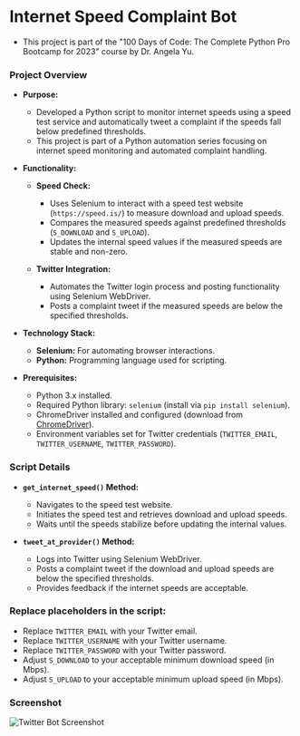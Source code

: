 # Internet Speed Complaint Bot

- This project is part of the "100 Days of Code: The Complete Python Pro Bootcamp for 2023" course by Dr. Angela Yu.

### Project Overview

- **Purpose:**
  - Developed a Python script to monitor internet speeds using a speed test service and automatically tweet a complaint if the speeds fall below predefined thresholds.
  - This project is part of a Python automation series focusing on internet speed monitoring and automated complaint handling.

- **Functionality:**
  - **Speed Check:**
    - Uses Selenium to interact with a speed test website (`https://speed.is/`) to measure download and upload speeds.
    - Compares the measured speeds against predefined thresholds (`S_DOWNLOAD` and `S_UPLOAD`).
    - Updates the internal speed values if the measured speeds are stable and non-zero.

  - **Twitter Integration:**
    - Automates the Twitter login process and posting functionality using Selenium WebDriver.
    - Posts a complaint tweet if the measured speeds are below the specified thresholds.

- **Technology Stack:**
  - **Selenium:** For automating browser interactions.
  - **Python:** Programming language used for scripting.

- **Prerequisites:**
  - Python 3.x installed.
  - Required Python library: `selenium` (install via `pip install selenium`).
  - ChromeDriver installed and configured (download from [ChromeDriver](https://sites.google.com/chromium.org/driver/)).
  - Environment variables set for Twitter credentials (`TWITTER_EMAIL`, `TWITTER_USERNAME`, `TWITTER_PASSWORD`).

### Script Details

- **`get_internet_speed()` Method:**
  - Navigates to the speed test website.
  - Initiates the speed test and retrieves download and upload speeds.
  - Waits until the speeds stabilize before updating the internal values.

- **`tweet_at_provider()` Method:**
  - Logs into Twitter using Selenium WebDriver.
  - Posts a complaint tweet if the download and upload speeds are below the specified thresholds.
  - Provides feedback if the internet speeds are acceptable.

### Replace placeholders in the script:

- Replace `TWITTER_EMAIL` with your Twitter email.
- Replace `TWITTER_USERNAME` with your Twitter username.
- Replace `TWITTER_PASSWORD` with your Twitter password.
- Adjust `S_DOWNLOAD` to your acceptable minimum download speed (in Mbps).
- Adjust `S_UPLOAD` to your acceptable minimum upload speed (in Mbps).

### Screenshot

![Twitter Bot Screenshot](https://github.com/Harsha0130/Internet_Speed_Complaint_Bot/assets/127675058/screenshot_placeholder.png)
